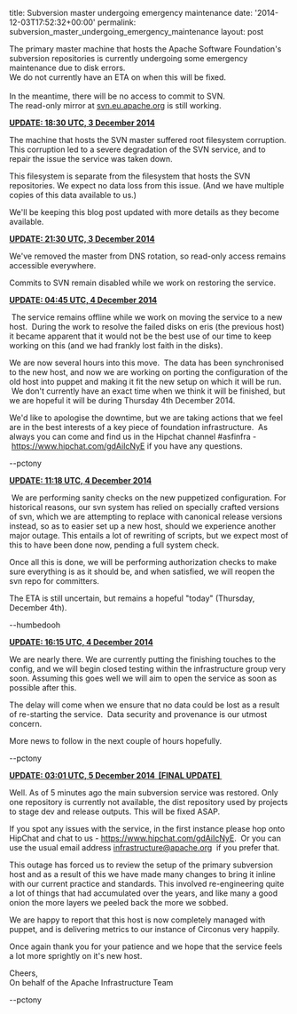 title: Subversion master undergoing emergency maintenance
date: '2014-12-03T17:52:32+00:00'
permalink: subversion_master_undergoing_emergency_maintenance
layout: post

<p>
The primary master machine that hosts the Apache Software Foundation's subversion repositories is currently undergoing some emergency maintenance due to disk errors.<br />
We do not currently have an ETA on when this will be fixed.<br /> <br />
In the meantime, there will be no access to commit to SVN.<br />
The read-only mirror at <a target="_blank" href="http://svn.eu.apache.org">svn.eu.apache.org</a> is still working.</p> 
  <p><u><b>UPDATE: 18:30 UTC, 3 December 2014</b></u></p> 
  <p>The machine that hosts the SVN master suffered root filesystem corruption. This corruption led to a severe degradation of the SVN service, and to repair the issue the service was taken down. </p> 
  <p>This filesystem is separate from the filesystem that hosts the SVN repositories. We expect no data loss from this issue. (And we have multiple copies of this data available to us.)&nbsp;</p> 
  <p>We'll be keeping this blog post updated with more details as they become available. </p> 
  <p><b><u>UPDATE: 21:30 UTC, 3 December 2014</u></b></p> 
  <p>We've removed the master from DNS rotation, so read-only access remains accessible everywhere. </p> 
  <p>Commits to SVN remain disabled while we work on restoring the service.&nbsp;</p> 
  <p> </p> 
  <p><b><u>UPDATE: 04:45 UTC, 4 December 2014</u></b></p> 
  <p>&nbsp;The service remains offline while we work on moving the service to a new host. &nbsp;During the work to resolve the failed disks on eris (the previous host) it became apparent that it would not be the best use of our time to keep working on this (and we had frankly lost faith in the disks).&nbsp;</p> 
  <p>We are now several hours into this move. &nbsp;The data has been synchronised to the new host, and now we are working on porting the configuration of the old host into puppet and making it fit the new setup on which it will be run. &nbsp;We don't currently have an exact time when we think it will be finished, but we are hopeful it will be during Thursday 4th December 2014.</p> 
  <p>We'd like to apologise the downtime, but we are taking actions that we feel are in the best interests of a key piece of foundation infrastructure. &nbsp;As always you can come and find us in the Hipchat channel #asfinfra -&nbsp;<a title="https://www.hipchat.com/gdAiIcNyE" href="https://www.hipchat.com/gdAiIcNyE">https://www.hipchat.com/gdAiIcNyE</a>&nbsp;if you have any questions.&nbsp;</p> 
  <p> --pctony</p> 
  <p> </p> 
  <p><b><u>UPDATE: 11:18 UTC, 4 December 2014</u></b></p> 
  <p>&nbsp;We are performing sanity checks on the new puppetized configuration. For historical reasons, our svn system has relied on specially crafted versions of svn, which we are attempting to replace with canonical release versions instead, so as to easier set up a new host, should we experience another major outage. This entails a lot of rewriting of scripts, but we expect most of this to have been done now, pending a full system check.<br /></p> 
  <p>Once all this is done, we will be performing authorization checks to make sure everything is as it should be, and when satisfied, we will reopen the svn repo for committers.<br /></p> 
  <p>The ETA is still uncertain, but remains a hopeful &quot;today&quot; (Thursday, December 4th). </p> 
  <p>--humbedooh <br /></p> 
  <p><b><u>UPDATE: 16:15 UTC, 4 December 2014</u></b></p> 
  <p>We are nearly there. We are currently putting the finishing touches to the config, and we will begin closed testing within the infrastructure group very soon. Assuming this goes well we will aim to open the service as soon as possible after this. &nbsp;</p> 
  <p>The delay will come when we ensure that no data could be lost as a result of re-starting the service. &nbsp;Data security and provenance is our utmost concern.&nbsp;</p> 
  <p>More news to follow in the next couple of hours hopefully. </p> 
  <p>--pctony&nbsp;</p>
  <p> </p>
  <p><b><u>UPDATE: 03:01 UTC, 5 December 2014 &nbsp;[FINAL UPDATE]&nbsp;</u></b></p>
  <p>Well. As of 5 minutes ago the main subversion service was restored. Only one repository is currently not available, the dist repository used by projects to stage dev and release outputs. This will be fixed ASAP.&nbsp;</p>
  <p>If you spot any issues with the service, in the first instance please hop onto HipChat and chat to us - <a href="https://www.hipchat.com/gdAiIcNyE">https://www.hipchat.com/gdAiIcNyE</a>.&nbsp; Or you can use the usual email address <a href="mailto:infrastructure@apache.org">infrastructure@apache.org</a>&nbsp; if you prefer that.</p>
  <p>This outage has forced us to review the setup of the primary subversion host and as a result of this we have made many changes to bring it inline with our current practice and standards. This involved re-engineering quite a lot of things that had accumulated over the years, and like many a good onion the more layers we peeled back the more we sobbed.&nbsp;</p>
  <p>We are happy to report that this host is now completely managed with puppet, and is delivering metrics to our instance of Circonus very happily. </p>
  <p>Once again thank you for your patience and we hope that the service feels a lot more sprightly on it's new host.&nbsp;</p>
  <p>Cheers,<br />On behalf of the Apache Infrastructure Team</p>
  <p>--pctony&nbsp;</p> 
  <p> </p>
